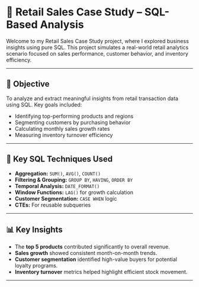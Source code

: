 
# 🛒 Retail Sales Case Study – SQL-Based Analysis

Welcome to my Retail Sales Case Study project, where I explored business insights using pure SQL. This project simulates a real-world retail analytics scenario focused on sales performance, customer behavior, and inventory efficiency.

---

## 📌 Objective

To analyze and extract meaningful insights from retail transaction data using SQL. Key goals included:
- Identifying top-performing products and regions
- Segmenting customers by purchasing behavior
- Calculating monthly sales growth rates
- Measuring inventory turnover efficiency

---

## 🧠 Key SQL Techniques Used

- **Aggregation:** `SUM()`, `AVG()`, `COUNT()`
- **Filtering & Grouping:** `GROUP BY`, `HAVING`, `ORDER BY`
- **Temporal Analysis:** `DATE_FORMAT()`
- **Window Functions:** `LAG()` for growth calculation
- **Customer Segmentation:** `CASE WHEN` logic
- **CTEs:** For reusable subqueries

---

## 📊 Key Insights

- The **top 5 products** contributed significantly to overall revenue.
- **Sales growth** showed consistent month-on-month trends.
- **Customer segmentation** identified high-value buyers for potential loyalty programs.
- **Inventory turnover** metrics helped highlight efficient stock movement.

---


